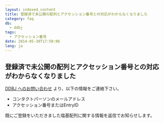```yaml
---
layout: indexed_content
title: 登録済で未公開の配列とアクセッション番号との対応がわからなくなりました
category: faq
db:
  - ddbj
tags: 
  - アクセッション番号
date: 2014-05-30T17:50:06
lang: ja
---
```


## 登録済で未公開の配列とアクセッション番号との対応がわからなくなりました

<p><a href="/contact.html#to-ddbj">DDBJ へのお問い合わせ</a> より，以下の情報をご連絡下さい。</p>
<ul>
  <li>コンタクトパーソンのメールアドレス</li>
  <li>アクセッション番号またはEntryID</li>
</ul>
<p>既にご登録をいただきました塩基配列に関する情報を返信でお知らせします。</p>